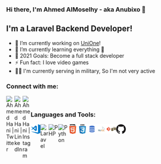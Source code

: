 ### Hi there, I'm Ahmed AlMoselhy - aka Anubixo 👋

## I'm a Laravel Backend Developer!
- 🔭 I’m currently working on [UniOne][unione1]!
- 🌱 I’m currently learning everything 🤣
- 🥅 2021 Goals: Become a full stack developer
- ⚡ Fun fact: I love video games
- 👮‍♂️ I'm currently serving in military, So I'm not very active

### Connect with me:

[<img align="left" alt="Ahmed Hani | Twitter" width="22px" src="https://cdn.jsdelivr.net/npm/simple-icons@v3/icons/twitter.svg" />][twitter]
[<img align="left" alt="Ahmed Hani | LinkedIn" width="22px" src="https://cdn.jsdelivr.net/npm/simple-icons@v3/icons/linkedin.svg" />][linkedin]
[<img align="left" alt="Ahmed Hani | Instagram" width="22px" src="https://cdn.jsdelivr.net/npm/simple-icons@v3/icons/instagram.svg" />][instagram]



<br />

### Languages and Tools:

<img align="left" alt="Visual Studio Code" width="26px" src="https://raw.githubusercontent.com/github/explore/80688e429a7d4ef2fca1e82350fe8e3517d3494d/topics/visual-studio-code/visual-studio-code.png" />

<img align="left" alt="Laravel" width="22px" src="https://cdn3.iconfinder.com/data/icons/logos-and-brands-adobe/512/194_Laravel-512.png" />

<img align="left" alt="PHP" width="26px" src="https://upload-icon.s3.us-east-2.amazonaws.com/uploads/icons/png/2132470731553750209-512.png" />


<img align="left" alt="Python" width="26px" src="https://cdn4.iconfinder.com/data/icons/logos-and-brands/512/267_Python_logo-512.png" />

<img align="left" alt="HTML5" width="26px" src="https://raw.githubusercontent.com/github/explore/80688e429a7d4ef2fca1e82350fe8e3517d3494d/topics/html/html.png" />

<img align="left" alt="CSS3" width="26px" src="https://raw.githubusercontent.com/github/explore/80688e429a7d4ef2fca1e82350fe8e3517d3494d/topics/css/css.png" />

<img align="left" alt="SQL" width="26px" src="https://raw.githubusercontent.com/github/explore/80688e429a7d4ef2fca1e82350fe8e3517d3494d/topics/sql/sql.png" />

<img align="left" alt="MySQL" width="26px" src="https://raw.githubusercontent.com/github/explore/80688e429a7d4ef2fca1e82350fe8e3517d3494d/topics/mysql/mysql.png" />

<img align="left" alt="Git" width="26px" src="https://raw.githubusercontent.com/github/explore/80688e429a7d4ef2fca1e82350fe8e3517d3494d/topics/git/git.png" />

<img align="left" alt="GitHub" width="26px" src="https://raw.githubusercontent.com/github/explore/78df643247d429f6cc873026c0622819ad797942/topics/github/github.png" />

<br />
<br />



[twitter]: https://twitter.com/_anubixo
[instagram]: https://instagram.com/anubixo
[linkedin]: https://linkedin.com/in/ahmedalmoselhy
[unione1]: https://github.com/ahmedalmoselhy/UniOne
